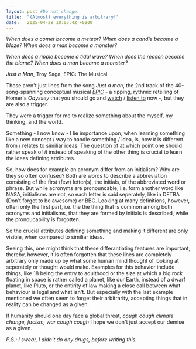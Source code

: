 ```yaml
---
layout: post #Do not change.
title:  "(Almost) everything is arbitrary!"
date:   2025-04-28 10:05:42 +0200
---
```


_When does a comet become a meteor?_
_When does a candle become a blaze?_
_When does a man become a monster?_



_When does a ripple become a tidal wave?_
_When does the reason become the blame?_
_When does a man become a monster?_

<!--more-->
_Just a Man_, Troy Saga, EPIC: The Musical


Those aren't just lines from the song _Just a man_, the 2nd track of the 40-song-spanning conceptual musical [_EPIC_](https://www.epicthemusical.com/) - a ripping, rythmic retelling of Homer's _Odyssey_ that you should go and [watch](https://www.youtube.com/watch?v=6K-eMKjo1bs) / [listen to](https://www.youtube.com/playlist?list=PLseCBfIYE_VS5ri9enBejcjv8NO9JbFWO) now -, but they are also a trigger.

They were a trigger for me to realize something about the myself, my thinking, and the world.

Something - I now know - I lie importance upon, when learning something like a new concept / way to handle something / idea, is, how _it_ is different from / relates to similiar ideas. The question of at which point one should rather speak of _it_ instead of speaking of the other thing is crucial to learn the ideas defining attributes.

So, how does for example an acronym differ from an initialism? Why are they so often confused? Both are words to describe a abbreviation consisting of the first (few) letter(s), the initials, of the abbreviated word or phrase. But while acronyms are pronouncable, i.e. form another word like NASA, initialisms are not, so each letter is said seperately, like in DFTBA (Don't forget to be awesome) or BBC. 
Looking at many definitions, however, often only the first part, i.e. the the thing that is common among both acronyms and initialisms, that they are formed by initials is described, while the pronoucability is forgotten.

So the crucial attributes defining something and making it different are only visible, when compared to similiar ideas.

Seeing this, one might think that these differantiating features are important, thereby, however, it is often forgotten that these lines are completely arbitrary only made up by what some human mind thought of looking at seperately or thought would make. Examples for this behavior include things, like 18 being the entry to adulthood or the size at which a big rock floating in space is rather called a planet, like our Earth, instead of a dwarf planet, like Pluto, or the entirity of law making a close call between what behaviour is legal and what isn't. But especially with the last example mentioned we often seem to forget their arbitrarity, accepting things that in reality can be changed as a given.

If humanity should one day face a global threat, _cough cough climate change, facism, war cough cough_ I hope we don't just accept our demise as a given.


_P.S.:   I swear, I didn't do any drugs, before writing this._






